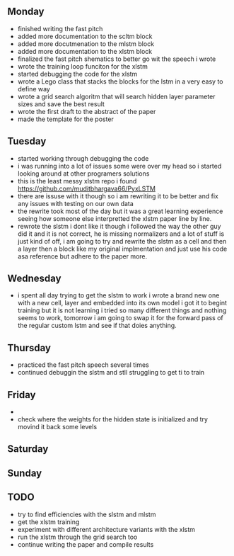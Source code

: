 ## Monday
- finished writing the fast pitch
- added more documentation to the scltm block
- added more docutmenation to the mlstm block
- added more documentation to the xlstm block
- finalized the fast pitch shematics to better go wit the speech i wrote
- wrote the training loop funciton for the xlstm
- started debugging the code for the xlstm
- wrote a Lego class that stacks the blocks for the lstm in a very easy to define way
- wrote a grid search algoritm that will search hidden layer parameter sizes and save the best result
- wrote the first draft to the abstract of the paper
- made the template for the poster



## Tuesday
- started working through debugging the code
- i was running into a lot of issues some were over my head so i started looking around at other programers solutions
- this is the least messy xlstm repo i found https://github.com/muditbhargava66/PyxLSTM
- there are issuse with it though so i am rewriting it to be better and fix any issues with testing on our own data
- the rewrite took most of the day but it was a great learning experience seeing how someone else interpretted the xlstm paper line by line. 
- rewrote the slstm i dont like it though i followed the way the other guy did it and it is not correct, he is missing normalizers and a lot of stuff is just kind of off, i am going to try and rewrite the slstm as a cell and then a layer then a block like my original implmentation and just use his code asa reference but adhere to the paper more.

## Wednesday
- i spent all day trying to get the slstm to work i wrote a brand new one with a new cell, layer and embedded into its own model i got it to begint training but it is not learning i tried so many different things and nothing seems to work, tomorrow i am going to swap it for the forward pass of the regular custom lstm and see if that doies anything.

## Thursday
- practiced the fast pitch speech several times
- continued debuggin the slstm and stll struggling to get ti to train
## Friday 
- 
- check where the weights for the hidden state is initialized and try movind it back some levels

## Saturday 

## Sunday

## TODO

- try to find efficiencies with the slstm and mlstm
- get the xlstm training 
- experiment with different architecture variants with the xlstm
- run the xlstm through the grid search too
- continue writing the paper and compile results



